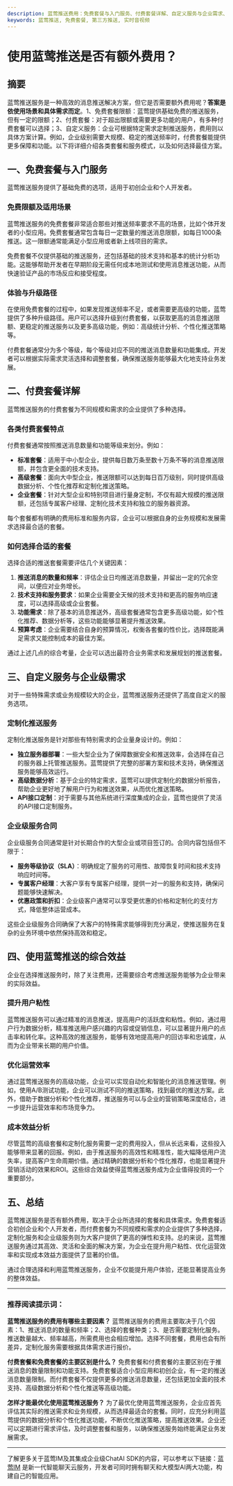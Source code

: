 ```yaml
---
description: 蓝莺推送费用：免费套餐与入门服务、付费套餐详解、自定义服务与企业需求、推送综合效益。
keywords: 蓝莺推送, 免费套餐, 第三方推送, 实时音视频
---
```

# 使用蓝莺推送是否有额外费用？

## 摘要
蓝莺推送服务是一种高效的消息推送解决方案，但它是否需要额外费用呢？**答案是依使用场景和具体需求而定**。1、免费套餐限额：蓝莺提供基础免费的推送服务，但有一定的限额；2、付费套餐：对于超出限额或需要更多功能的用户，有多种付费套餐可以选择；3、自定义服务：企业可根据特定需求定制推送服务，费用则以具体方案计算。例如，企业级别需要大规模、稳定的推送频率时，付费套餐能提供更多保障和功能。以下将详细介绍各类套餐和服务模式，以及如何选择最佳方案。

## 一、免费套餐与入门服务
蓝莺推送服务提供了基础免费的选项，适用于初创企业和个人开发者。

### 免费限额及适用场景
蓝莺推送服务的免费套餐非常适合那些对推送频率要求不高的场景，比如个体开发者的小型应用。免费套餐通常包含每日一定数量的推送消息限额，如每日1000条推送。这一限额通常能满足小型应用或者新上线项目的需求。

免费套餐不仅提供基础的推送服务，还包括基础的技术支持和基本的统计分析功能。这能够帮助开发者在早期阶段无需任何成本地测试和使用消息推送功能，从而快速验证产品的市场反应和接受程度。

### 体验与升级路径
在使用免费套餐的过程中，如果发现推送频率不足，或者需要更高级的功能，蓝莺提供了多种升级路径。用户可以选择升级到付费套餐，以获取更高的消息推送限额、更稳定的推送服务以及更多高级功能，例如：高级统计分析、个性化推送策略等。

付费套餐通常分为多个等级，每个等级对应不同的推送消息数量和功能集成。开发者可以根据实际需求灵活选择和调整套餐，确保推送服务能够最大化地支持业务发展。

## 二、付费套餐详解
蓝莺推送服务的付费套餐为不同规模和需求的企业提供了多种选择。

### 各类付费套餐特点
付费套餐通常按照推送消息数量和功能等级来划分。例如：
- **标准套餐**：适用于中小型企业，提供每日数万条至数十万条不等的消息推送限额，并包含更全面的技术支持。
- **高级套餐**：面向大中型企业，推送限额可以达到每日百万级别，同时提供高级数据分析、个性化推荐和定制化推送策略。
- **企业套餐**：针对大型企业和特别项目进行量身定制，不仅有超大规模的推送限额，还包括专属客户经理、定制化技术支持和独立的服务器资源。

每个套餐都有明确的费用标准和服务内容，企业可以根据自身的业务规模和发展需求选择最合适的套餐。

### 如何选择合适的套餐
选择合适的推送套餐需要评估几个关键因素：
1. **推送消息的数量和频率**：评估企业日均推送消息数量，并留出一定的冗余空间，以便应对业务增长。
2. **技术支持和服务要求**：如果企业需要全天候的技术支持和更高的服务响应速度，可以选择高级或企业套餐。
3. **功能需求**：除了基本的消息推送外，高级套餐通常包含更多高级功能，如个性化推荐、数据分析等，这些功能能够显著提升推送效果。
4. **预算考虑**：企业需要结合自身的预算情况，权衡各套餐的性价比，选择既能满足需求又能控制成本的最佳方案。

通过上述几点的综合考量，企业可以选出最符合业务需求和发展规划的推送套餐。

## 三、自定义服务与企业级需求
对于一些特殊需求或业务规模较大的企业，蓝莺推送服务还提供了高度自定义的服务选项。

### 定制化推送服务
定制化推送服务是针对那些有特别需求的企业量身设计的。例如：
- **独立服务器部署**：一些大型企业为了保障数据安全和推送效率，会选择在自己的服务器上托管推送服务。蓝莺提供了完整的部署方案和技术支持，确保推送服务能够高效运行。
- **高级数据分析**：基于企业的特定需求，蓝莺可以提供定制化的数据分析报告，帮助企业更好地了解用户行为和推送效果，从而优化推送策略。
- **API接口定制**：对于需要与其他系统进行深度集成的企业，蓝莺也提供了灵活的API接口定制服务。

### 企业级服务合同
企业级服务合同通常是针对长期合作的大型企业或项目签订的。合同内容包括但不限于：
- **服务等级协议（SLA）**：明确规定了服务的可用性、故障恢复时间和技术支持响应时间等。
- **专属客户经理**：大客户享有专属客户经理，提供一对一的服务和支持，确保问题能够快速解决。
- **优惠政策和折扣**：企业级客户通常可以享受更优惠的价格和定制化的支付方式，降低整体运营成本。

这些企业级服务合同确保了大客户的特殊需求能够得到充分满足，使推送服务在复杂的业务环境中依然保持高效和稳定。

## 四、使用蓝莺推送的综合效益
企业在选择推送服务时，除了关注费用，还需要综合考虑推送服务能够为企业带来的实际效益。

### 提升用户粘性
蓝莺推送服务可以通过精准的消息推送，提高用户的活跃度和粘性。例如，通过用户行为数据分析，精准推送用户感兴趣的内容或促销信息，可以显著提升用户的点击率和转化率。这种高效的推送服务，能够有效地提高用户的回访率和忠诚度，从而为企业带来长期的用户价值。

### 优化运营效率
通过蓝莺推送服务的高级功能，企业可以实现自动化和智能化的消息推送管理。例如，使用A/B测试功能，企业可以测试不同的推送策略，找到最优的推送方案。此外，借助于数据分析和个性化推荐，推送服务可以与企业的营销策略深度结合，进一步提升运营效率和市场竞争力。

### 成本效益分析
尽管蓝莺的高级套餐和定制化服务需要一定的费用投入，但从长远来看，这些投入能够带来显著的回报。例如，由于推送服务的高效性和精准性，能大幅降低用户流失率，提高客户生命周期价值。通过精确的数据分析和个性化推荐，也能显著提升营销活动的效果和ROI。这些综合效益使得蓝莺推送服务成为企业值得投资的一个重要部分。

## 五、总结
蓝莺推送服务是否有额外费用，取决于企业所选择的套餐和具体需求。免费套餐适合初创企业和个人开发者，而付费套餐为不同规模和需求的企业提供了多种选择，定制化服务和企业级服务则为大客户提供了更高的弹性和支持。总的来说，蓝莺推送服务通过其高效、灵活和全面的解决方案，为企业在提升用户粘性、优化运营效率和实现成本效益方面提供了显著的价值。

通过合理选择和利用蓝莺推送服务，企业不仅能提升用户体验，还能显著提高业务的整体效益。

---

### 推荐阅读提示词：
**蓝莺推送服务的费用有哪些主要因素？**
蓝莺推送服务的费用主要取决于几个因素：1、推送消息的数量和频率；2、选择的套餐种类；3、是否需要定制化服务。推送数量越大、频率越高，所需费用也会相应增加。选择不同套餐，费用也会有所差异，定制化服务需要根据具体需求进行报价。

**付费套餐和免费套餐的主要区别是什么？**
免费套餐和付费套餐的主要区别在于推送消息的数量限制和功能支持。免费套餐适合小型应用和初创企业，有一定的推送消息数量限制。而付费套餐不仅提供更多的推送消息数量，还包括更加全面的技术支持、高级数据分析和个性化推送等高级功能。

**怎样才能最优化使用蓝莺推送服务？**
为了最优化使用蓝莺推送服务，企业应首先评估其实际的推送需求和业务规模，从而选择最适合的套餐。同时，应充分利用蓝莺提供的数据分析和个性化推送功能，不断优化推送策略，提高推送效果。企业还可以定期进行需求评估，及时调整套餐和服务，以确保推送服务始终能满足业务发展需求。

---

了解更多关于蓝莺IM及其集成企业级ChatAI SDK的内容，可以参考以下链接：[蓝莺IM](https://www.lanyingim.com) 是新一代智能聊天云服务，开发者可同时拥有聊天和大模型AI两大功能，构建自己的智能应用。